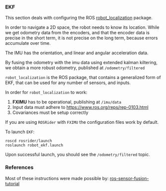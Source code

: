 ### EKF

This section deals with configuring the ROS [robot_localization](http://wiki.ros.org/robot_localization) package.

In order to navigate a 2D space, the robot needs to know its location. While we get odometry data from the encoders, and that the encoder data is precise in the short term, it is not precise on the long term, because errors accumulate over time.

The IMU has the orientation, and linear and angular acceleration data.

By fusing the odometry with the imu data using extended kalman kiltering, we obtain a more robust odometry, published at `/odometry/filtered`

`robot_localization` is the ROS package, that contains a generalized form of EKF, that can be used for any number of sensors, and inputs.


In order for `robot_localization` to work:

1. **FXIMU** has to be operational, publishing at `/imu/data`
2. Input data must adhere to https://www.ros.org/reps/rep-0103.html
3. Covariances must be setup correctly

If you are using `ROSRider` with `FXIMU` the configuration files work by default.

To launch `EKF`:

```console
roscd rosrider/launch
roslaunch robot_ekf.launch
```

Upon successful launch, you should see the `/odometry/filtered` topic.


### References

Most of these instructions were made possible by: [ros-sensor-fusion-tutorial](https://github.com/methylDragon/ros-sensor-fusion-tutorial/blob/master/01%20-%20ROS%20and%20Sensor%20Fusion%20Tutorial.md)
